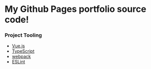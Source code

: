 # My Github Pages portfolio source code!

### Project Tooling
- [Vue.js](https://vuejs.org/)
- [TypeScript](https://www.typescriptlang.org/)
- [webpack](https://webpack.js.org/)
- [ESLint](https://eslint.org/)

